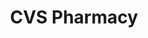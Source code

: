 ---
title: "CVS Pharmacy"
url: /marietta/cvs-pharmacy-shallowford-road-northeast/
shop: convenience
---